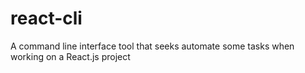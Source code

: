 # react-cli
A command line interface tool that seeks automate some tasks when working on a React.js project
